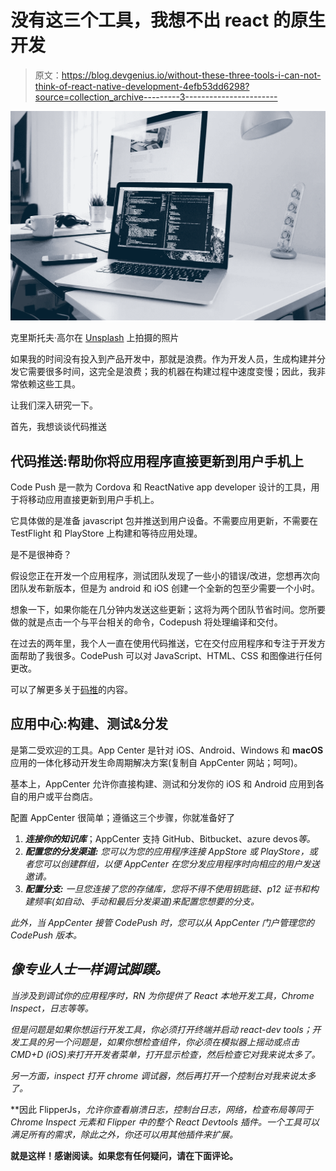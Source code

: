 # 没有这三个工具，我想不出 react 的原生开发

> 原文：<https://blog.devgenius.io/without-these-three-tools-i-can-not-think-of-react-native-development-4efb53dd6298?source=collection_archive---------3----------------------->

![](img/917e9a2c5696d5ab7a2c78626255d91c.png)

克里斯托夫·高尔在 [Unsplash](https://unsplash.com/photos/pKRNxEguRgM?utm_source=unsplash&utm_medium=referral&utm_content=creditCopyText) 上拍摄的照片

如果我的时间没有投入到产品开发中，那就是浪费。作为开发人员，生成构建并分发它需要很多时间，这完全是浪费；我的机器在构建过程中速度变慢；因此，我非常依赖这些工具。

让我们深入研究一下。

首先，我想谈谈代码推送

## **代码推送:帮助你将应用程序直接更新到用户手机上**

Code Push 是一款为 Cordova 和 ReactNative app developer 设计的工具，用于将移动应用直接更新到用户手机上。

它具体做的是准备 javascript 包并推送到用户设备。不需要应用更新，不需要在 TestFlight 和 PlayStore 上构建和等待应用处理。

是不是很神奇？

假设您正在开发一个应用程序，测试团队发现了一些小的错误/改进，您想再次向团队发布新版本，但是为 android 和 iOS 创建一个全新的包至少需要一个小时。

想象一下，如果你能在几分钟内发送这些更新；这将为两个团队节省时间。您所要做的就是点击一个与平台相关的命令，Codepush 将处理编译和交付。

在过去的两年里，我个人一直在使用代码推送，它在交付应用程序和专注于开发方面帮助了我很多。CodePush 可以对 JavaScript、HTML、CSS 和图像进行任何更改。

可以了解更多关于[码推](https://docs.microsoft.com/en-us/appcenter/distribution/codepush/)的内容。

## **应用中心:构建、测试&分发**

是第二受欢迎的工具。App Center 是针对 iOS、Android、Windows 和 **macOS** 应用的一体化移动开发生命周期解决方案(复制自 AppCenter 网站；呵呵)。

基本上，AppCenter 允许你直接构建、测试和分发你的 iOS 和 Android 应用到各自的用户或平台商店。

配置 AppCenter 很简单；遵循这三个步骤，你就准备好了

1.  ***连接你的知识库***；AppCenter 支持 GitHub、Bitbucket、azure devos*等。*
2.  ****配置您的分发渠道:*** 您可以为您的应用程序连接 AppStore 或 PlayStore，或者您可以创建群组，以便 AppCenter 在您分发应用程序时向相应的用户发送邀请。*
3.  ****配置分支:*** 一旦您连接了您的存储库，您将不得不使用钥匙链、p12 证书和构建频率(如自动、手动和最后分发渠道)来配置您想要的分支。*

*此外，当 AppCenter 接管 CodePush 时，您可以从 AppCenter 门户管理您的 CodePush 版本。*

## ***像专业人士一样调试脚蹼。***

*当涉及到调试你的应用程序时，RN 为你提供了 React 本地开发工具，Chrome Inspect，日志等等。*

*但是问题是如果你想运行开发工具，你必须打开终端并启动 react-dev tools；开发工具的另一个问题是，如果你想检查组件，你必须在模拟器上摇动或点击 CMD+D (iOS)来打开开发者菜单，打开显示检查，然后检查它对我来说太多了。*

*另一方面，inspect 打开 chrome 调试器，然后再打开一个控制台对我来说太多了。*

**因此 FlipperJs，*允许你查看崩溃日志，控制台日志，网络，检查布局等同于 Chrome Inspect 元素和 Flipper 中的整个 React Devtools 插件。一个工具可以满足所有的需求，除此之外，你还可以用其他插件来扩展。*

**就是这样！感谢阅读。如果您有任何疑问，请在下面评论。**